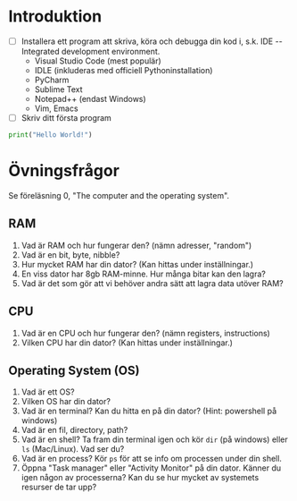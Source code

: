 # Introduktion

- [ ] Installera ett program att skriva, köra och debugga din kod i, s.k. IDE -- Integrated development environment.
    - Visual Studio Code (mest populär)
    - IDLE (inkluderas med officiell Pythoninstallation)
    - PyCharm
    - Sublime Text
    - Notepad++ (endast Windows)
    - Vim, Emacs
- [ ] Skriv ditt första program

```python
print("Hello World!")
```

# Övningsfrågor

Se föreläsning 0, "The computer and the operating system".

## RAM

1. Vad är RAM och hur fungerar den? (nämn adresser, "random")
2. Vad är en bit, byte, nibble?
3. Hur mycket RAM har din dator? (Kan hittas under inställningar.)
4. En viss dator har 8gb RAM-minne. Hur många bitar kan den lagra?
5. Vad är det som gör att vi behöver andra sätt att lagra data utöver RAM?

## CPU

1. Vad är en CPU och hur fungerar den? (nämn registers, instructions)
2. Vilken CPU har din dator? (Kan hittas under inställningar.)

## Operating System (OS)

1. Vad är ett OS?
2. Vilken OS har din dator?
3. Vad är en terminal? Kan du hitta en på din dator? (Hint: powershell på windows)
4. Vad är en fil, directory, path?
5. Vad är en shell? Ta fram din terminal igen och kör `dir` (på windows) eller
   `ls` (Mac/Linux). Vad ser du?
6. Vad är en process? Kör `ps` för att se info om processen under din shell.
7. Öppna "Task manager" eller "Activity Monitor" på din dator. Känner du igen
   någon av processerna? Kan du se hur mycket av systemets resurser de tar upp?
